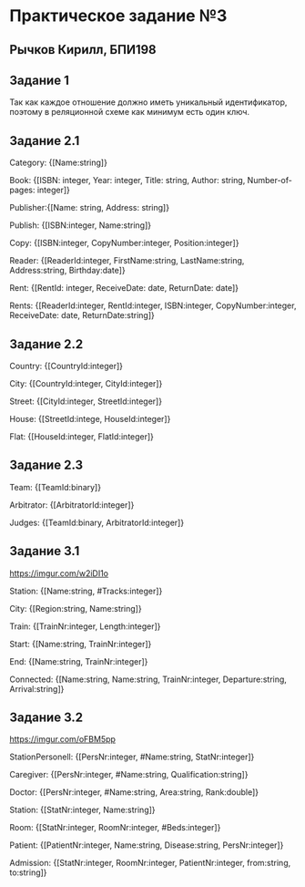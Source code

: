 # Практическое задание №3

## Рычков Кирилл, БПИ198

## Задание 1
Так как каждое отношение должно иметь уникальный идентификатор, 
поэтому в реляционной схеме как минимум есть один ключ.
   
## Задание 2.1

Category: {[Name:string]}

Book: {[ISBN: integer, Year: integer, Title: string, Author: string, Number-of-pages: integer]}

Publisher:{[Name: string, Address: string]}

Publish: {[ISBN:integer, Name:string]}

Copy: {[ISBN:integer, CopyNumber:integer, Position:integer]}

Reader: {[ReaderId:integer, FirstName:string, LastName:string,  Address:string, Birthday:date]}

Rent: {[RentId: integer, ReceiveDate: date, ReturnDate: date]}

Rents: {[ReaderId:integer, RentId:integer, ISBN:integer, CopyNumber:integer, ReceiveDate: date, ReturnDate:string]}

## Задание 2.2
Country: {[CountryId:integer]}

City: {[CountryId:integer, CityId:integer]}

Street: {[CityId:integer, StreetId:integer]}

House: {[StreetId:intege, HouseId:integer]}

Flat: {[HouseId:integer, FlatId:integer]}

## Задание 2.3

Team: {[TeamId:binary]}

Arbitrator: {[ArbitratorId:integer]}

Judges: {[TeamId:binary, ArbitratorId:integer]}


## Задание 3.1
https://imgur.com/w2iDI1o

Station: {[Name:string, #Tracks:integer]}

City: {[Region:string, Name:string]}

Train: {[TrainNr:integer, Length:integer]}

Start: {[Name:string, TrainNr:integer]}

End: {[Name:string, TrainNr:integer]}

Connected: {[Name:string, Name:string, TrainNr:integer, Departure:string, Arrival:string]}

## Задание 3.2

https://imgur.com/oFBM5pp

StationPersonell: {[PersNr:integer, #Name:string, StatNr:integer]}

Caregiver: {[PersNr:integer, #Name:string, Qualification:string]}

Doctor: {[PersNr:integer, #Name:string, Area:string, Rank:double]}

Station: {[StatNr:integer, Name:string]}

Room: {[StatNr:integer, RoomNr:integer, #Beds:integer]}

Patient: {[PatientNr:integer, Name:string, Disease:string, PersNr:integer]}

Admission: {[StatNr:integer, RoomNr:integer, PatientNr:integer, from:string, to:string]}
